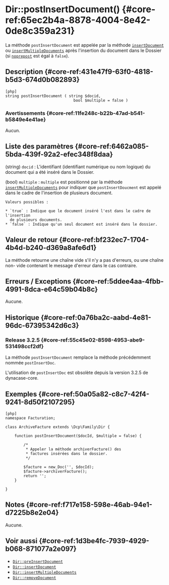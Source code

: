 # Dir::postInsertDocument() {#core-ref:65ec2b4a-8878-4004-8e42-0de8c359a231}

<div class="short-description" markdown="1">

La méthode `postInsertDocument` est appelée par la méthode
[`insertDocument`][Dir::insertDocument] ou
[`insertMultipleDocuments`][Dir::insertMultipleDocuments] après l'insertion du
document dans le Dossier (si [`noprepost`][Dir::insertDocument_noprepost] est
égal à `false`).

</div>

## Description {#core-ref:431e47f9-63f0-4818-b5d3-674d0b082893}

    [php]
    string postInsertDocument ( string $docid,
                                  bool $multiple = false )

### Avertissements {#core-ref:11fe248c-b22b-47ad-b541-b5849e4e41ae}

Aucun.

## Liste des paramètres {#core-ref:6462a085-5bda-439f-92a2-efec348f8daa}

(string) `docid`
:   L'identifiant (identifiant numérique ou nom logique) du document qui a été
    inséré dans le Dossier.

(bool) `multiple`
:   `multiple` est positionné par la méthode
    [`insertMultipleDocuments`][Dir::insertMultipleDocuments] pour indiquer que
    `postInsertDoucment` est appelé dans le cadre de l'insertion de plusieurs
    document.
    
    Valeurs possibles :
    
    * `true` : Indique que le document inséré l'est dans le cadre de l'insertion
      de plusieurs documents.
    * `false` : Indique qu'un seul document est inséré dans le dossier.

## Valeur de retour {#core-ref:bf232ec7-1704-4b4d-b240-d369a8afe6d1}

La méthode retourne une chaîne vide s'il n'y a pas d'erreurs, ou une chaîne non-
vide contenant le message d'erreur dans le cas contraire.

## Erreurs / Exceptions {#core-ref:5ddee4aa-4fbb-4991-8dca-e64c59b04b8c}

Aucune.

## Historique {#core-ref:0a76ba2c-aabd-4e81-96dc-67395342d6c3}

### Release 3.2.5 {#core-ref:55c45e02-8598-4953-abe9-531498ccf2df}

La méthode `postInsertDocument` remplace la méthode précédemment nommée
`postInsertDoc`.

L'utilisation de `postInsertDoc` est obsolète depuis la version 3.2.5 de
dynacase-core.

## Exemples {#core-ref:50a05a82-c8c7-42f4-9241-8d50f2107295}

    [php]
    namespace Facturation;
    
    class ArchiveFacture extends \Dcp\Family\Dir {
    
    	function postInsertDocument($docId, $multiple = false) {
    
    		/*
    		 * Appeler la méthode archiverFacture() des
    		 * factures insérées dans le dossier.
    		 */
    
    		$facture = new_Doc('', $docId);
    		$facture->archiverFacture();
    		return '';
    	}
    
    }

## Notes {#core-ref:f717e158-598e-46ab-94e1-d7225b8e2e04}

Aucune.

## Voir aussi {#core-ref:1d3be4fc-7939-4929-b068-871077a2e097}

- [`Dir::preInsertDocument`][Dir::preInsertDocument]
- [`Dir::insertDocument`][Dir::insertDocument]
- [`Dir::insertMultipleDocuments`][Dir::insertMultipleDocuments]
- [`Dir::removeDocument`][Dir::removeDocument]

<!-- links -->
[Dir::preInsertDocument]: #core-ref:2f9580d7-cd06-4d09-8853-ed95f614d665
[Dir::insertDocument]: #core-ref:9575ff95-480a-4dfb-9cd0-b89f44c3fad7
[Dir::insertMultipleDocuments]: #core-ref:098cf44e-568d-4dd2-8dd0-e2f104bc8615
[Dir::removeDocument]: #core-ref:d337e186-8066-49e2-92a0-26aa518cbf41
[Dir::insertDocument_noprepost]: #core-ref:f4d478ce-8145-4975-801e-d6158cb8b7d2
